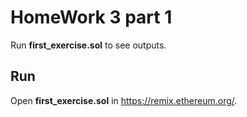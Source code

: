 
# HomeWork 3 part 1

Run **first_exercise.sol** to see outputs.


## Run

Open **first_exercise.sol** in https://remix.ethereum.org/.
    